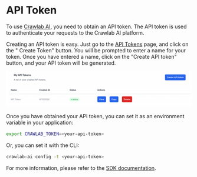 # API Token

To use [Crawlab AI](https://www.crawlab.cn/en/ai), you need to obtain an API token. The API token is used to
authenticate your requests to the Crawlab AI platform.

Creating an API token is easy. Just go to the [API Tokens](https://www.crawlab.cn/en/tokens) page, and click on the "
Create Token" button. You will be prompted to enter a name for your token. Once you have entered a name, click on the
"Create API token" button, and your API token will be generated.

![](./img/tokens.png)

Once you have obtained your API token, you can set it as an environment variable in your application:

```bash
export CRAWLAB_TOKEN=<your-api-token>
```

Or, you can set it with the CLI:

```bash
crawlab-ai config -t <your-api-token>
```

For more information, please refer to the [SDK documentation](./sdk.md).
